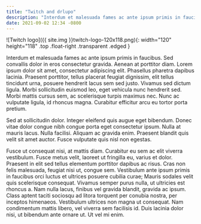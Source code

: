 ```yaml
---
title: "Twitch and drlupo"
description: "Interdum et malesuada fames ac ante ipsum primis in faucibus. Sed convallis dolor in eros consectetur gravida. Aenean at porttitor diam."
date: 2021-09-02 12:34 -0800
---
```


![Twitch logo]({{ site.img }}twitch-logo-120x118.png){: width="120" height="118" .top .float-right .transparent .edged }

Interdum et malesuada fames ac ante ipsum primis in faucibus. Sed convallis dolor in eros consectetur gravida. Aenean at porttitor diam. Lorem ipsum dolor sit amet, consectetur adipiscing elit. Phasellus pharetra dapibus lacinia. Praesent porttitor, tellus placerat feugiat dignissim, elit tellus tincidunt urna, posuere hendrerit lacus sem sed justo. Vivamus sed dictum ligula. Morbi sollicitudin euismod leo, eget vehicula nunc hendrerit sed. Morbi mattis cursus sem, ac scelerisque turpis maximus nec. Nunc ac vulputate ligula, id rhoncus magna. Curabitur efficitur arcu eu tortor porta pretium.

Sed at sollicitudin dolor. Integer eleifend quis augue eget bibendum. Donec vitae dolor congue nibh congue porta eget consectetur ipsum. Nulla at mauris lacus. Nulla facilisi. Aliquam ac gravida enim. Praesent blandit quis velit sit amet auctor. Fusce vulputate quis nisl non egestas.

Fusce ut consequat nisi, at mattis diam. Curabitur eu sem ac elit viverra vestibulum. Fusce metus velit, laoreet ut fringilla eu, varius et dolor. Praesent in elit sed tellus elementum porttitor dapibus ac risus. Cras non felis malesuada, feugiat nisi ut, congue sem. Vestibulum ante ipsum primis in faucibus orci luctus et ultrices posuere cubilia curae; Mauris sodales velit quis scelerisque consequat. Vivamus semper purus nulla, ut ultricies est rhoncus a. Nam nulla lacus, finibus vel gravida blandit, gravida ac ipsum. Class aptent taciti sociosqu ad litora torquent per conubia nostra, per inceptos himenaeos. Vestibulum ultrices non magna ut consequat. Nam condimentum mattis libero, vel viverra sem facilisis id. Duis lacinia dolor nisi, ut bibendum ante ornare ut. Ut vel mi enim.

